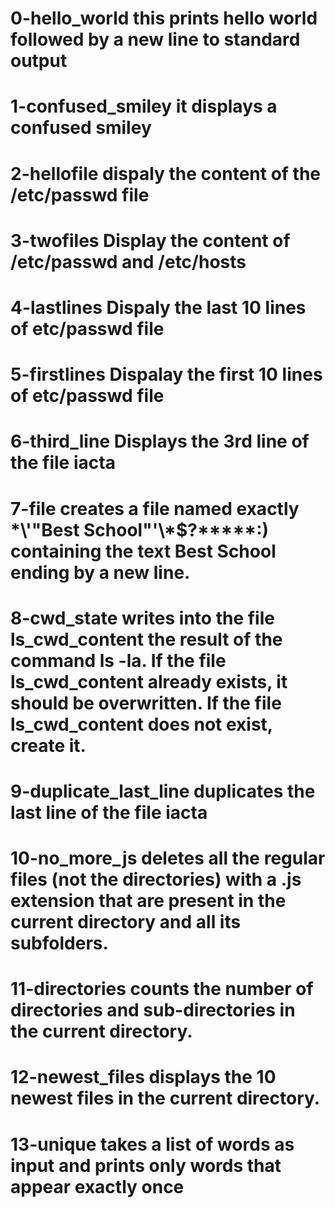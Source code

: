 # 0-hello_world this prints hello world followed by a new line to standard output

# 1-confused_smiley it displays a confused smiley

# 2-hellofile dispaly the content of the /etc/passwd file

# 3-twofiles Display the content of /etc/passwd and /etc/hosts

# 4-lastlines Dispaly the last 10 lines of etc/passwd file

# 5-firstlines Dispalay the first 10 lines of etc/passwd file

# 6-third_line Displays the 3rd line of the file iacta

# 7-file creates a file named exactly \*\\'"Best School"\'\\*$\?\*\*\*\*\*:) containing the text Best School ending by a new line.

# 8-cwd_state  writes into the file ls_cwd_content the result of the command ls -la. If the file ls_cwd_content already exists, it should be overwritten. If the file ls_cwd_content does not exist, create it.

# 9-duplicate_last_line  duplicates the last line of the file iacta

# 10-no_more_js deletes all the regular files (not the directories) with a .js extension that are present in the current directory and all its subfolders.

# 11-directories counts the number of directories and sub-directories in the current directory.

# 12-newest_files displays the 10 newest files in the current directory.

# 13-unique  takes a list of words as input and prints only words that appear exactly once